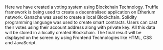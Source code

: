 Here we have created a voting system using Blockchain Technology. Truffle framework is being used to create a decentralised application on Etherium network. Ganache was used to create a local Blockchain. Solidity programming language was used to create smart contracts. Users can cast their votes using their account address along with private key. All this data will be stored in a locally created Blockchain. The final result will be displayed on the screen by using Frontend Technologies like HTML, CSS and JavaScript.
